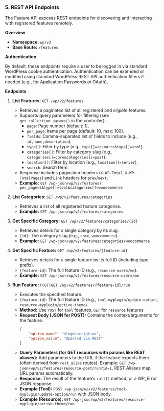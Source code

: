 

### 5. REST API Endpoints

The Feature API exposes REST endpoints for discovering and interacting with registered features remotely.

**Overview**

*   **Namespace:** `wp/v2`
*   **Base Route:** `/features`

**Authentication**

By default, these endpoints require a user to be logged in via standard WordPress cookie authentication. Authentication can be extended or modified using standard WordPress REST API authentication filters if needed (e.g., for Application Passwords or OAuth).

**Endpoints**

1.  **List Features:** `GET /wp/v2/features`
    *   Retrieves a paginated list of all registered and *eligible* features.
    *   Supports query parameters for filtering (see `get_collection_params()` in the controller):
        *   `page`: Page number (default: 1).
        *   `per_page`: Items per page (default: 10, max: 100).
        *   `fields`: Comma-separated list of fields to include (e.g., `id,name,description`).
        *   `type[]`: Filter by type (e.g., `type[]=resource&type[]=tool`).
        *   `categories[]`: Filter by category slug (e.g., `categories[]=core&categories[]=post`).
        *   `location[]`: Filter by location (e.g., `location[]=server`).
        *   `search`: Search term.
    *   Response includes pagination headers (`X-WP-Total`, `X-WP-TotalPages`) and `Link` headers for `prev`/`next`.
    *   **Example:** `GET /wp-json/wp/v2/features?per_page=5&type[]=tool&categories[]=woocommerce`

2.  **List Categories:** `GET /wp/v2/features/categories`
    *   Retrieves a list of all registered feature categories.
    *   **Example:** `GET /wp-json/wp/v2/features/categories`

3.  **Get Specific Category:** `GET /wp/v2/features/categories/{id}`
    *   Retrieves details for a single category by its slug.
    *   `{id}`: The category slug (e.g., `core`, `woocommerce`).
    *   **Example:** `GET /wp-json/wp/v2/features/categories/woocommerce`

4.  **Get Specific Feature:** `GET /wp/v2/features/{feature-id}`
    *   Retrieves details for a single feature by its full ID (including type prefix).
    *   `{feature-id}`: The full feature ID (e.g., `resource-users/me`).
    *   **Example:** `GET /wp-json/wp/v2/features/resource-users/me`

5.  **Run Feature:** `POST|GET /wp/v2/features/{feature-id}/run`
    *   Executes the specified feature.
    *   `{feature-id}`: The full feature ID (e.g., `tool-myplugin/update-option`, `resource-myplugin/active-theme`).
    *   **Method:** Use `POST` for `tool` features, `GET` for `resource` features
    *   **Request Body (JSON for POST):** Contains the context/arguments for the feature.
        ```json
        {
			"option_name": "blogdescription",
			"option_value": "Updated via REST"
        }
        ```
    *   **Query Parameters (for GET resources with params like REST aliases):** Add parameters to the URL if the feature expects them (often derived from `rest_alias` routes). Example: `GET /wp-json/wp/v2/features/resource-post/run?id=1`. REST Aliases map URL params automatically.
    *   **Response:** The result of the feature's `call()` method, or a WP_Error JSON response.
    *   **Example (Tool):** `POST /wp-json/wp/v2/features/tool-myplugin/update-option/run` with JSON body.
    *   **Example (Resource):** `GET /wp-json/wp/v2/features/resource-myplugin/active-theme/run`
